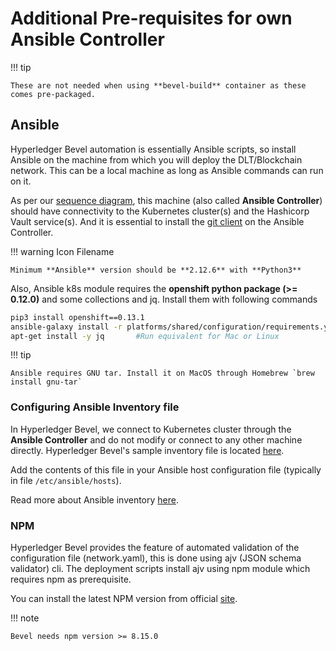 [//]: # (##############################################################################################)
[//]: # (Copyright Accenture. All Rights Reserved.)
[//]: # (SPDX-License-Identifier: Apache-2.0)
[//]: # (##############################################################################################)

# Additional Pre-requisites for own Ansible Controller

!!! tip

    These are not needed when using **bevel-build** container as these comes pre-packaged.

## Ansible

Hyperledger Bevel automation is essentially Ansible scripts, so install Ansible on the machine from which you will deploy the DLT/Blockchain network. This can be a local machine as long as Ansible commands can run on it.

As per our [sequence diagram](../concepts/sequence-diagram.md), this machine (also called **Ansible Controller**) should have connectivity to the Kubernetes cluster(s) and the Hashicorp Vault service(s). And it is essential to install the [git client](https://git-scm.com/download) on the Ansible Controller. 

!!! warning Icon Filename

    Minimum **Ansible** version should be **2.12.6** with **Python3** 


Also, Ansible k8s module requires the **openshift python package (>= 0.12.0)** and some collections and jq. Install them with following commands

```bash
pip3 install openshift==0.13.1
ansible-galaxy install -r platforms/shared/configuration/requirements.yaml
apt-get install -y jq       #Run equivalent for Mac or Linux
```

!!! tip

    Ansible requires GNU tar. Install it on MacOS through Homebrew `brew install gnu-tar`


### Configuring Ansible Inventory file

In Hyperledger Bevel, we connect to Kubernetes cluster through the **Ansible Controller** and do not modify or connect to any other machine directly. Hyperledger Bevel's sample inventory file is located [here](https://github.com/hyperledger/bevel/tree/main/platforms/shared/inventory/ansible_provisioners). 

Add the contents of this file in your Ansible host configuration file (typically in file `/etc/ansible/hosts`).

Read more about Ansible inventory [here](https://docs.ansible.com/ansible/latest/user_guide/intro_inventory.html).

### NPM

Hyperledger Bevel provides the feature of automated validation of the configuration file (network.yaml), this is done using ajv (JSON schema validator) cli. The deployment scripts install ajv using npm module which requires npm as prerequisite.

You can install the latest NPM version from official [site](https://docs.npmjs.com/downloading-and-installing-node-js-and-npm).

!!! note

    Bevel needs npm version >= 8.15.0
